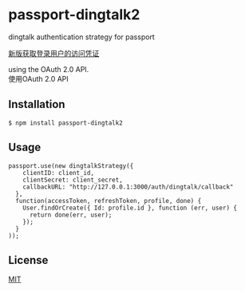 # passport-dingtalk2

dingtalk authentication strategy for passport  

[新版获取登录用户的访问凭证](https://open.dingtalk.com/document/orgapp-server/obtain-identity-credentials)


using the OAuth 2.0 API.  
使用OAuth 2.0 API


## Installation

    $ npm install passport-dingtalk2

## Usage
    passport.use(new dingtalkStrategy({
        clientID: client_id,
        clientSecret: client_secret,
        callbackURL: "http://127.0.0.1:3000/auth/dingtalk/callback"
      },
      function(accessToken, refreshToken, profile, done) {
        User.findOrCreate({ Id: profile.id }, function (err, user) {
          return done(err, user);
        });
      }
    ));
## License

[MIT](./LICENSE)

